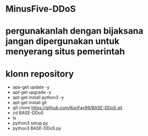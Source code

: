 # MinusFive-DDoS
# pergunakanlah dengan bijaksana jangan dipergunakan untuk menyerang situs pemerintah 

# klonn repository

   - apa-get update -y
   - apt-get upgrade -y
   - apt-get install python3 -y
   - apt-get install git
   - git clone https://github.com/KunFay99/BASE-DDoS.git
   - cd BASE-DDoS
   - ls
   - python3 setup.py
   - python3 BASE-DDoS.py

